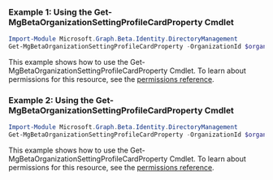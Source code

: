 ### Example 1: Using the Get-MgBetaOrganizationSettingProfileCardProperty Cmdlet
```powershell
Import-Module Microsoft.Graph.Beta.Identity.DirectoryManagement
Get-MgBetaOrganizationSettingProfileCardProperty -OrganizationId $organizationId
```
This example shows how to use the Get-MgBetaOrganizationSettingProfileCardProperty Cmdlet.
To learn about permissions for this resource, see the [permissions reference](/graph/permissions-reference).
### Example 2: Using the Get-MgBetaOrganizationSettingProfileCardProperty Cmdlet
```powershell
Import-Module Microsoft.Graph.Beta.Identity.DirectoryManagement
Get-MgBetaOrganizationSettingProfileCardProperty -OrganizationId $organizationId -ProfileCardPropertyId $profileCardPropertyId
```
This example shows how to use the Get-MgBetaOrganizationSettingProfileCardProperty Cmdlet.
To learn about permissions for this resource, see the [permissions reference](/graph/permissions-reference).
